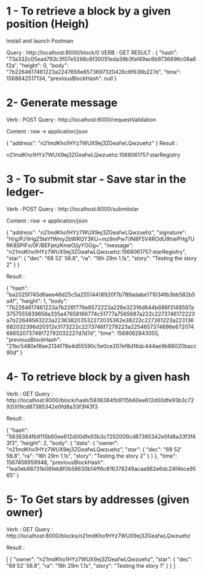 # 1 - To retrieve a block by a given position (Heigh)

Install and launch Postman


Query : http://localhost:8000/block/0
VERB : GET
RESULT :
{
    "hash": "73a332c05ead793c3f07e5268c6f30051eda39b3faf49ac6b9736696c06a6f2a",
    "height": 0,
    "body": "7b2264617461223a2247656e6573697320426c6f636b227d",
    "time": 1568642517134,
    "previousBlockHash": null
}

# 2- Generate message 

Verb : POST
Query : http://localhost:8000/requestValidation

Content : row -> application/json

{
	"address": "n21mdKho1HYz7WUX9ej3ZGeafwLQwzuehz"
}
Result : 

n21mdKho1HYz7WUX9ej3ZGeafwLQwzuehz:1568061757:starRegistry


# 3 - To submit star - Save star in the ledger-

Verb : POST
Query : http://localhost:8000/submitstar

Content : row -> application/json

{
	"address": "n21mdKho1HYz7WUX9ej3ZGeafwLQwzuehz",
	"signature": "H/g/PJ1iHgZ5teYfWmy2bWRQY3KU+mz9mPw7/IN8F5V4ROdU9hiePHg7URK8SPIFx/0F/BEFjetzKmeO/jyYOOg=",
	"message": "n21mdKho1HYz7WUX9ej3ZGeafwLQwzuehz:1568061757:starRegistry",
	"star": {
		"dec": "68 52' 56.8",
		"ra": "16h 29m 1.1s",
		"story": "Testing the story 2"
	}
}

Result : 

{
    "hash": "ba2025f745d6aee46d25c5a25514418920f7b789adabe171034fb3bb582b5a4f",
    "height": 1,
    "body": "7b2264617461223a7b226f776e6572223a226e32316d644b686f3148597a3757555839656a335a47656166774c51777a7565687a222c2273746172223a7b22646563223a223638203532272035362e38222c227261223a223136682032396d20312e3173222c2273746f7279223a2254657374696e67207468652073746f72792032227d7d7d",
    "time": 1568062843055,
    "previousBlockHash": "21bc5480e18ae2134f78e4d55590c5e0ce207ef8d16dc444ae9b88020bacc90d"
}

# 4- To retrieve block by a given hash

Verb : GET
Query : http://localhost:8000/block/hash/5836384fb9115b60ee612d00dfe93b3c7292009cd87385342e0fd8a33f3f43f3

Result : 

{
    "hash": "5836384fb9115b60ee612d00dfe93b3c7292009cd87385342e0fd8a33f3f43f3",
    "height": 2,
    "body": {
        "data": {
            "owner": "n21mdKho1HYz7WUX9ej3ZGeafwLQwzuehz",
            "star": {
                "dec": "69 52' 56.8",
                "ra": "16h 29m 1.1s",
                "story": "Testing the story 2"
            }
        }
    },
    "time": 1567456959948,
    "previousBlockHash": "1ea0eb88731b06feb8f0b58630b14ff6c816378249acaa982e6dc24f4bce9565"
}

# 5- To Get stars by addresses (given owner)

Verb : GET
Query : http://localhost:8000/blocks/n21mdKho1HYz7WUX9ej3ZGeafwLQwzuehz

Result :


[
    {
        "owner": "n21mdKho1HYz7WUX9ej3ZGeafwLQwzuehz",
        "star": {
            "dec": "69 52' 56.8",
            "ra": "16h 29m 1.1s",
            "story": "Testing the story 1"
        }
    }
]

